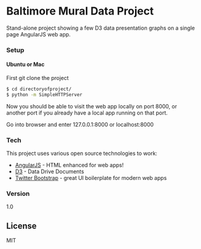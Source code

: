 # Baltimore Mural Data Project

Stand-alone project showing a few D3 data presentation graphs on a single page AngularJS web app.

### Setup
#### Ubuntu or Mac
First git clone the project
```sh
$ cd directoryofproject/
$ python -m SimpleHTTPServer
```
Now you should be able to visit the web app locally on port 8000, or another port if you already have a local app running on that port.

Go into browser and enter 127.0.0.1:8000 or localhost:8000


### Tech

This project uses various open source technologies to work:
* [AngularJS] - HTML enhanced for web apps!
* [D3] - Data Drive Documents
* [Twitter Bootstrap] - great UI boilerplate for modern web apps

### Version
1.0




License
----

MIT

   [Twitter Bootstrap]: <http://twitter.github.com/bootstrap/>
   [AngularJS]: <http://angularjs.org>
   [D3]: <http://d3js.org>

 


